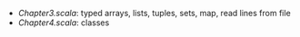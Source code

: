 * *Chapter3.scala*: typed arrays, lists, tuples, sets, map, read lines from file
* *Chapter4.scala*: classes